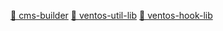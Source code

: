 [🔨 cms-builder](https://cms-builder-one.vercel.app/)
[📜 ventos-util-lib](https://yjkwon07.github.io/ventos-util-lib-doc/)
[📜 ventos-hook-lib](https://yjkwon07.github.io/ventos-hook-lib-doc/)
